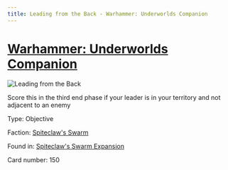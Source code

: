 ```yaml
---
title: Leading from the Back - Warhammer: Underworlds Companion
---
```


# [Warhammer: Underworlds Companion](https://guidokessels.github.io/wh-underworlds)

  

![Leading from the Back](https://warhammerunderworlds.com/wp-content/uploads/sites/6/2018/02/150_ENG.png)

Score this in the third end phase if your leader is in your territory and not adjacent to an enemy

Type: Objective

Faction: [Spiteclaw's Swarm](https://guidokessels.github.io/wh-underworlds/factions/spiteclaws-swarm)

Found in: [Spiteclaw's Swarm Expansion](https://guidokessels.github.io/wh-underworlds/locations/spiteclaws-swarm-expansion)

Card number: 150
